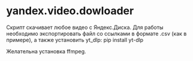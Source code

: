 # yandex.video.dowloader
Скрипт скачивает любое видео с Яндекс.Диска.
Для работы необходимо экспортировать файл со ссылками в формате .csv (как в примере), а также установить yt_dlp:
pip install yt-dlp

Желательна установка ffmpeg.
